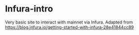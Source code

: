 # Infura-intro
Very basic site to interact with mainnet via Infura. Adapted from https://blog.infura.io/getting-started-with-infura-28e41844cc89
